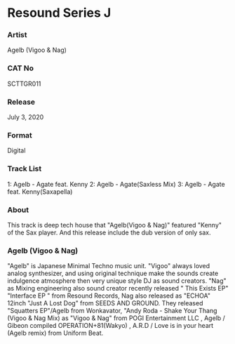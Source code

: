 # Resound Series J

### Artist
Agelb (Vigoo & Nag)

### CAT No
SCTTGR011

### Release
July 3, 2020

### Format
Digital

### Track List
1: Agelb - Agate feat. Kenny
2: Agelb - Agate(Saxless Mix)
3: Agelb - Agate feat. Kenny(Saxapella)


### About 
This track is deep tech house that "Agelb(Vigoo & Nag)" featured "Kenny" of the Sax player. And this release include the dub version of only sax.


### Agelb (Vigoo & Nag)
"Agelb" is Japanese Minimal Techno music unit.
"Vigoo" always loved analog synthesizer, and using original technique make the sounds create indulgence atmosphere then very unique style DJ as sound creators.
"Nag" as Mixing engineering also sound creator recently released " This Exists EP" "Interface EP " from Resound Records, 
Nag also released as "ECHOA" 12inch "Just A Lost Dog" from SEEDS AND GROUND.
They released "Squatters EP"/Agelb from Wonkavator,
"Andy Roda - Shake Your Thang (Vigoo & Nag Mix) as "Vigoo & Nag" from POGI Entertainment LLC , 
Agelb / Gibeon compiled OPERATION+81(Wakyo) , A.R.D / Love is in your heart (Agelb remix) from Uniform Beat.
